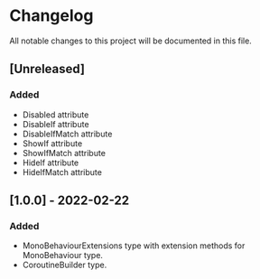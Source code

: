 ﻿# Changelog
All notable changes to this project will be documented in this file.

## [Unreleased]
### Added
- Disabled attribute
- DisableIf attribute
- DisableIfMatch attribute
- ShowIf attribute
- ShowIfMatch attribute
- HideIf attribute
- HideIfMatch attribute

## [1.0.0] - 2022-02-22
### Added
- MonoBehaviourExtensions type with extension methods for MonoBehaviour type.
- CoroutineBuilder type.